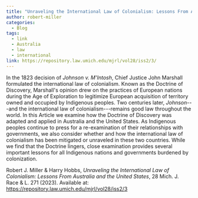 ```yaml
---
title: "Unraveling the International Law of Colonialism: Lessons From Australia and the United States"
author: robert-miller
categories:
  - Blog
tags:
  - link
  - Australia
  - law
  - international
link: https://repository.law.umich.edu/mjrl/vol28/iss2/3/
---
```

In the 1823 decision of *Johnson v. M'Intosh*, Chief Justice John Marshall formulated the international law of colonialism. Known as the Doctrine of Discovery, Marshall's opinion drew on the practices of European nations during the Age of Exploration to legitimize European acquisition of territory owned and occupied by Indigenous peoples. Two centuries later, *Johnson*---and the international law of colonialism---remains good law throughout the world. In this Article we examine how the Doctrine of Discovery was adapted and applied in Australia and the United States. As Indigenous peoples continue to press for a re-examination of their relationships with governments, we also consider whether and how the international law of colonialism has been mitigated or unraveled in these two countries. While we find that the Doctrine lingers, close examination provides several important lessons for all Indigenous nations and governments burdened by colonization.

Robert J. Miller & Harry Hobbs, *Unraveling the International Law of Colonialism: Lessons From Australia and the United States*, 28 Mich. J. Race & L. 271 (2023). Available at: https://repository.law.umich.edu/mjrl/vol28/iss2/3